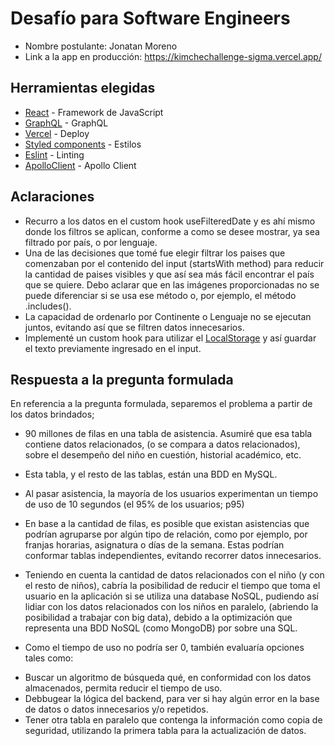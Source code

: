 # Desafío para Software Engineers

- Nombre postulante: Jonatan Moreno
- Link a la app en producción: https://kimchechallenge-sigma.vercel.app/

## Herramientas elegidas

- [React](https://es.reactjs.org/) - Framework de JavaScript
- [GraphQL](https://graphql.org/) - GraphQL
- [Vercel](https://www.vercel.com/) - Deploy
- [Styled components](https://styled-components.com) - Estilos
- [Eslint](https://eslint.org/) - Linting
- [ApolloClient](https://www.apollographql.com/docs/react/) - Apollo Client

## Aclaraciones

- Recurro a los datos en el custom hook useFilteredDate y es ahí mismo donde los filtros se aplican, conforme a como se desee mostrar, ya sea filtrado por país, o por lenguaje.
- Una de las decisiones que tomé fue elegir filtrar los paises que comenzaban por el contenido del input (startsWith method) para reducir la cantidad de paises visibles y que así sea más fácil encontrar el país que se quiere. Debo aclarar que en las imágenes proporcionadas no se puede diferenciar si se usa ese método o, por ejemplo, el método .includes().
- La capacidad de ordenarlo por Continente o Lenguaje no se ejecutan juntos, evitando así que se filtren datos innecesarios.
- Implementé un custom hook para utilizar el [LocalStorage](https://javascript.info/localstorage) y así guardar el texto previamente ingresado en el input.

## Respuesta a la pregunta formulada

En referencia a la pregunta formulada, separemos el problema a partir de los datos brindados;

- 90 millones de filas en una tabla de asistencia. Asumiré que esa tabla contiene datos relacionados, (o se compara a datos relacionados), sobre el desempeño del niño en cuestión, historial académico, etc.
- Esta tabla, y el resto de las tablas, están una BDD en MySQL.
- Al pasar asistencia, la mayoría de los usuarios experimentan un tiempo de uso de 10 segundos (el 95% de los usuarios; p95)

- En base a la cantidad de filas, es posible que existan asistencias que podrían agruparse por algún tipo de relación, como por ejemplo, por franjas horarias, asignatura o días de la semana. Estas podrían conformar tablas independientes, evitando recorrer datos innecesarios.
- Teniendo en cuenta la cantidad de datos relacionados con el niño (y con el resto de niños), cabría la posibilidad de reducir el tiempo que toma el usuario en la aplicación si se utiliza una database NoSQL, pudiendo así lidiar con los datos relacionados con los niños en paralelo, (abriendo la posibilidad a trabajar con big data), debido a la optimización que representa una BDD NoSQL (como MongoDB) por sobre una SQL.
- Como el tiempo de uso no podría ser 0, también evaluaría opciones tales como:

* Buscar un algoritmo de búsqueda qué, en conformidad con los datos almacenados, permita reducir el tiempo de uso.
* Debbugear la lógica del backend, para ver si hay algún error en la base de datos o datos innecesarios y/o repetidos.
* Tener otra tabla en paralelo que contenga la información como copia de seguridad, utilizando la primera tabla para la actualización de datos.
